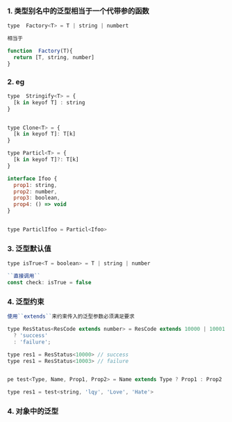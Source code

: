 ### 1. 类型别名中的泛型相当于一个代带参的函数
```js
type  Factory<T> = T | string | numbert

相当于

function  Factory(T){
  return [T, string, number]
}
```

### 2. eg
```js
type  Stringify<T> = {
  [k in keyof T] : string
}


type Clone<T> = {
  [k in keyof T]: T[k]
}
```


```js
type Particl<T> = {
  [k in keyof T]?: T[k]
}

interface Ifoo {
  prop1: string,
  prop2: number,
  prop3: boolean,
  prop4: () => void
}


type ParticlIfoo = Particl<Ifoo>


```

### 3. 泛型默认值

```js
type isTrue<T = boolean> = T | string | number

``直接调用``
const check: isTrue = false


```
### 4. 泛型约束
```js
使用``extends``来约束传入的泛型参数必须满足要求

type ResStatus<ResCode extends number> = ResCode extends 10000 | 10001 | 10002
  ? 'success'
  : 'failure';

type res1 = ResStatus<10000> // success
type res1 = ResStatus<10003> // failure


pe test<Type, Name, Prop1, Prop2> = Name extends Type ? Prop1 : Prop2

type res1 = test<string, 'lqy', 'Love', 'Hate'>

```

### 4. 对象中的泛型
```js

```

